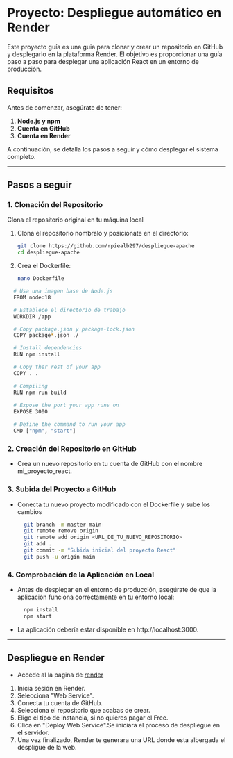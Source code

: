 # Proyecto: Despliegue automático en Render

Este proyecto guía es una guia para clonar y crear un repositorio en GitHub y desplegarlo en la plataforma Render. El objetivo es proporcionar una guía paso a paso para desplegar una aplicación React en un entorno de producción.

## Requisitos

Antes de comenzar, asegúrate de tener:

1. **Node.js y npm**
2. **Cuenta en GitHub**
3. **Cuenta en Render**

A continuación, se detalla los pasos a seguir y cómo desplegar el sistema completo.

---


## **Pasos a seguir**

### **1. Clonación del Repositorio**

Clona el repositorio original en tu máquina local

1. Clona el repositorio nombralo y posicionate en el directorio:
   ```bash
   git clone https://github.com/rpiealb297/despliegue-apache
   cd despliegue-apache
   ```

2. Crea el Dockerfile:
   ```bash
   nano Dockerfile
   ```
  ```bash
    # Usa una imagen base de Node.js
    FROM node:18

    # Establece el directorio de trabajo
    WORKDIR /app

    # Copy package.json y package-lock.json
    COPY package*.json ./

    # Install dependencies
    RUN npm install

    # Copy ther rest of your app
    COPY . .

    # Compiling
    RUN npm run build
    
    # Expose the port your app runs on
    EXPOSE 3000

    # Define the command to run your app
    CMD ["npm", "start"]
  ```
### **2. Creación del Repositorio en GitHub**
- Crea un nuevo repositorio en tu cuenta de GitHub con el nombre mi_proyecto_react.

### **3. Subida del Proyecto a GitHub**
- Conecta tu nuevo proyecto modificado con el Dockerfile y sube los cambios
  ```bash
    git branch -m master main
    git remote remove origin
    git remote add origin <URL_DE_TU_NUEVO_REPOSITORIO>
    git add .
    git commit -m "Subida inicial del proyecto React"
    git push -u origin main
  ```
### **4. Comprobación de la Aplicación en Local**
- Antes de desplegar en el entorno de producción, asegúrate de que la aplicación funciona correctamente en tu entorno local:
  ```bash
    npm install
    npm start
  ```
- La aplicación debería estar disponible en http://localhost:3000.

---

## **Despliegue en Render**
- Accede al la pagina de [render](https://render.com/)
1. Inicia sesión en Render.
2. Selecciona "Web Service".
3. Conecta tu cuenta de GitHub.
4. Selecciona el repositorio que acabas de crear.
5. Elige el tipo de instancia, si no quieres pagar el Free.
6. Clica en "Deploy Web Service".Se iniciara el proceso de despliegue en el servidor.
7.  Una vez finalizado, Render te generara una URL donde esta albergada el despligue de la web.
